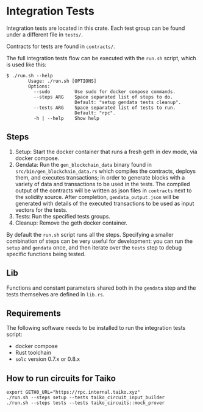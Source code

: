 # Integration Tests

Integration tests are located in this crate.  Each test group can be found
under a different file in `tests/`.

Contracts for tests are found in `contracts/`.

The full integration tests flow can be executed with the `run.sh` script, which
is used like this:
```
$ ./run.sh --help                
        Usage: ./run.sh [OPTIONS]
        Options:
          --sudo         Use sudo for docker compose commands.
          --steps ARG    Space separated list of steps to do.
                         Default: "setup gendata tests cleanup".
          --tests ARG    Space separated list of tests to run.
                         Default: "rpc".
          -h | --help    Show help
```

## Steps
1. Setup: Start the docker container that runs a fresh geth in dev mode, via
   docker compose.
2. Gendata: Run the `gen_blockchain_data` binary found in
   `src/bin/gen_blockchain_data.rs` which compiles the contracts, deploys them,
   and executes transactions; in order to generate blocks with a variety of
   data and transactions to be used in the tests.  The compiled output of the
   contracts will be written as json files in `contracts` next to the solidity
   source.  After completion, `gendata_output.json` will be generated with
   details of the executed transactions to be used as input vectors for the tests.
3. Tests: Run the specified tests groups.
4. Cleanup: Remove the geth docker container.

By default the `run.sh` script runs all the steps.  Specifying a smaller
combination of steps can be very useful for development: you can run the
`setup` and `gendata` once, and then iterate over the `tests` step to debug
specific functions being tested.

## Lib

Functions and constant parameters shared both in the `gendata` step and the tests
themselves are defined in `lib.rs`.

## Requirements

The following software needs to be installed to run the integration tests script:
- docker compose
- Rust toolchain
- `solc` version 0.7.x or 0.8.x

## How to run circuits for Taiko
```
export GETH0_URL="https://rpc.internal.taiko.xyz"
./run.sh --steps setup --tests taiko_circuit_input_builder
./run.sh --steps tests --tests taiko_circuits::mock_prover
```